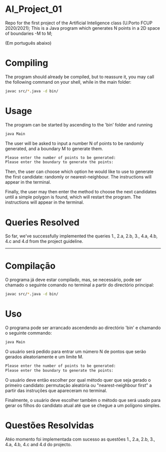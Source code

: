 # AI_Project_01

Repo for the first project of the Artificial Inteligence class (U.Porto FCUP 2020/2021);
This is a Java program which generates N points in a 2D space of boundaries -M to M;

(Em português abaixo)

# Compiling

The program should already be compiled, but to reassure it, you may call the following command on your shell, while in the main folder:
```bash
javac src/*.java -d bin/
```
# Usage

The program can be started by ascending to the 'bin' folder and running
```bash
java Main
```

The user will be asked to input a number N of points to be randomly generated, and a boundary M to generate them.
```bash
Please enter the number of points to be generated: 
Please enter the boundary to generate the points: 
```

Then, the user can choose which option he would like to use to generate the first candidate: randomly or nearest-neighbour. The instructions will appear in the terminal.

Finally, the user may then enter the method to choose the next candidates until a simple polygon is found, which will restart the program. The instructions will appear in the terminal.

# Queries Resolved

So far, we've successfully implemented the queries 1., 2.a, 2.b, 3., 4.a, 4.b, 4.c and 4.d from the project guideline.

______

# Compilação

O programa já deve estar compilado, mas, se necessário, pode ser chamado o seguinte comando no terminal a partir do directório principal:
```bash
javac src/*.java -d bin/
```

# Uso

O programa pode ser arrancado ascendendo ao directório 'bin' e chamando o seguinte commando:
```bash
java Main
```

O usuário será pedido para entrar um número N de pontos que serão gerados aleatoriamente e um limite M.
```bash
Please enter the number of points to be generated: 
Please enter the boundary to generate the points: 
```

O usuário deve então escolher por qual método quer que seja gerado o primeiro candidato: permutação aleatória ou "nearest-neighbour first" a partir das instruções que apareceram no terminal.

Finalmente, o usuário deve escolher também o método que será usado para gerar os filhos do candidato atual até que se chegue a um polígono simples.

# Questões Resolvidas

Atéo momento foi implementada com sucesso as questões 1., 2.a, 2.b, 3., 4.a, 4.b, 4.c and 4.d do projecto.


